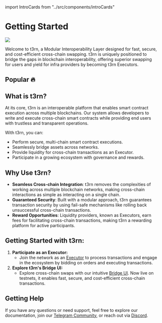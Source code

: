 import IntroCards from "../src/components/introCards"

# Getting Started

<img src="/img/t3rn-intro-banner.jpg"/>

Welcome to t3rn, a Modular Interoperability Layer designed for fast, secure, and cost-efficient cross-chain swapping. t3rn is uniquely positioned to bridge the gaps in blockchain interoperability, offering superior swapping for users and yield for infra providers by becoming t3rn Executors.

## Popular 🔥

<IntroCards />

## What is t3rn?

At its core, t3rn is an interoperable platform that enables smart contract execution across multiple blockchains. Our system allows developers to write and execute cross-chain smart contracts while providing end users with trustless and transparent operations.

With t3rn, you can:

- Perform secure, multi-chain smart contract executions.
- Seamlessly bridge assets across networks.
- Provide liquidity for cross-chain transactions as an Executor.
- Participate in a growing ecosystem with governance and rewards.

## Why Use t3rn?

- **Seamless Cross-chain Integration**: t3rn removes the complexities of working across multiple blockchain networks, making cross-chain interactions as simple as interacting on a single chain.
- **Guaranteed Security**: Built with a modular approach, t3rn guarantees transaction security by using fail-safe mechanisms like rolling back unsuccessful cross-chain transactions.
- **Reward Opportunities**: Liquidity providers, known as Executors, earn fees for facilitating cross-chain transactions, making t3rn a rewarding platform for active participants.

## Getting Started with t3rn:

1. **Participate as an Executor:**
   - Join the network as an [Executor](executor/executor-overview) to process transactions and engage in the ecosystem by bidding on orders and executing transactions.
1. **Explore t3rn's Bridge UI:**
   - Explore cross-chain swaps with our intuitive [Bridge UI](https://bridge.t1rn.io/). Now live on testnets, it enables fast, secure, and cost-efficient cross-chain transactions.

## Getting Help

If you have any questions or need support, feel free to explore our documentation, join our [Telegram Community](https://t.me/T3RN_official), or reach out via [Discord](https://discord.com/invite/S5kHFQTtp6).
